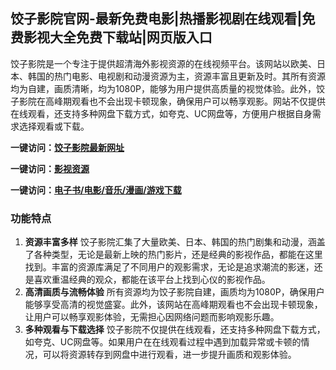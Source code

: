<h2>饺子影院官网-最新免费电影|热播影视剧在线观看|免费影视大全免费下载站|网页版入口</h2>

饺子影院是一个专注于提供超清海外影视资源的在线视频平台。该网站以欧美、日本、韩国的热门电影、电视剧和动漫资源为主，资源丰富且更新及时。其所有资源均为自建，画质清晰，均为1080P，能够为用户提供高质量的视觉体验。此外，饺子影院在高峰期观看也不会出现卡顿现象，确保用户可以畅享观影。网站不仅提供在线观看，还支持多种网盘下载方式，如夸克、UC网盘等，方便用户根据自身需求选择观看或下载。

<p><strong>一键访问：</strong><a href="https://www.rymdh.com/sites/14438.html" target="_blank" ><strong>饺子影院最新网址</strong></a></p>
<p><strong>一键访问：</strong><a href="https://www.rymdh.com/favorites/yingshizaixiankan" target="_blank" ><strong>影视资源</strong></a></p>
<p><strong>一键访问：</strong><a href="https://wangpanziyuan.pages.dev/" target="_blank" ><strong>电子书/电影/音乐/漫画/游戏下载</strong></a></p>

### 功能特点
1. **资源丰富多样**
   饺子影院汇集了大量欧美、日本、韩国的热门剧集和动漫，涵盖了各种类型，无论是最新上映的热门影片，还是经典的影视作品，都能在这里找到。丰富的资源库满足了不同用户的观影需求，无论是追求潮流的影迷，还是喜欢重温经典的观众，都能在该平台上找到心仪的影视作品。
2. **高清画质与流畅体验**
   所有资源均为饺子影院自建，画质均为1080P，确保用户能够享受高清的视觉盛宴。此外，该网站在高峰期观看也不会出现卡顿现象，让用户可以畅享观影体验，无需担心因网络问题而影响观影乐趣。
3. **多种观看与下载选择**
   饺子影院不仅提供在线观看，还支持多种网盘下载方式，如夸克、UC网盘等。如果用户在在线观看过程中遇到加载异常或卡顿的情况，可以将资源转存到网盘中进行观看，进一步提升画质和观影体验。

